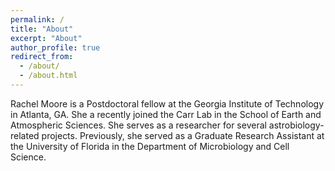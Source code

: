 ```yaml
---
permalink: /
title: "About"
excerpt: "About"
author_profile: true
redirect_from: 
  - /about/
  - /about.html
---
```


Rachel Moore is a Postdoctoral fellow at the Georgia Institute of Technology in Atlanta, GA. She a recently joined the Carr Lab in the School of Earth and Atmospheric Sciences. She serves as a researcher for several astrobiology-related projects. Previously, she served as a Graduate Research Assistant at the University of Florida in the Department of Microbiology and Cell Science. 

